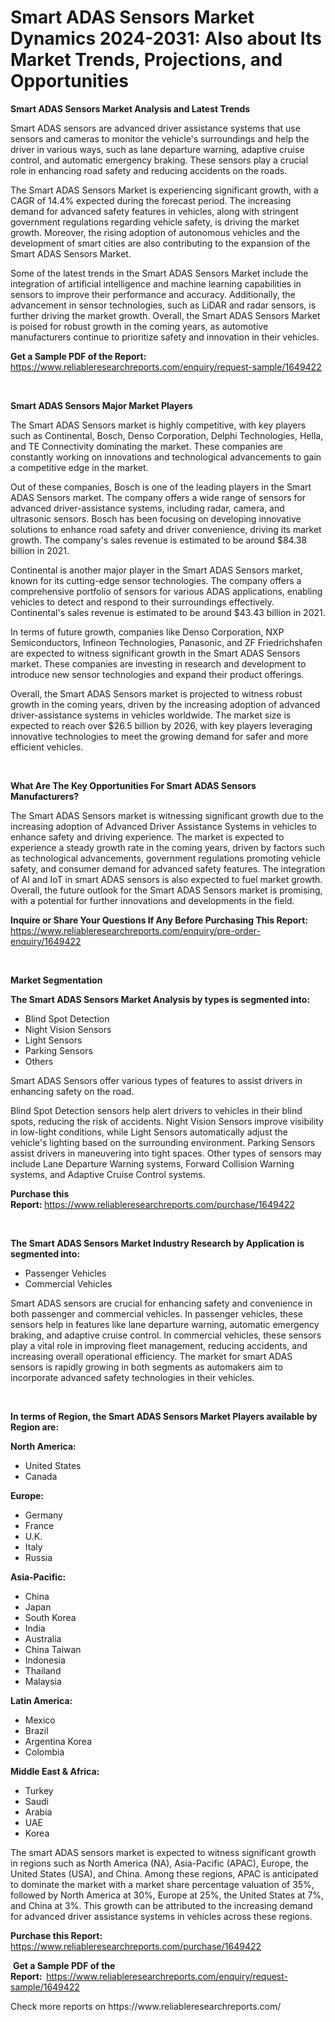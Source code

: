 <p><h1>Smart ADAS Sensors Market Dynamics 2024-2031: Also about Its Market Trends, Projections, and Opportunities</h1></p><p><strong>Smart ADAS Sensors Market Analysis and Latest Trends</strong></p>
<p><p>Smart ADAS sensors are advanced driver assistance systems that use sensors and cameras to monitor the vehicle's surroundings and help the driver in various ways, such as lane departure warning, adaptive cruise control, and automatic emergency braking. These sensors play a crucial role in enhancing road safety and reducing accidents on the roads.</p><p>The Smart ADAS Sensors Market is experiencing significant growth, with a CAGR of 14.4% expected during the forecast period. The increasing demand for advanced safety features in vehicles, along with stringent government regulations regarding vehicle safety, is driving the market growth. Moreover, the rising adoption of autonomous vehicles and the development of smart cities are also contributing to the expansion of the Smart ADAS Sensors Market.</p><p>Some of the latest trends in the Smart ADAS Sensors Market include the integration of artificial intelligence and machine learning capabilities in sensors to improve their performance and accuracy. Additionally, the advancement in sensor technologies, such as LiDAR and radar sensors, is further driving the market growth. Overall, the Smart ADAS Sensors Market is poised for robust growth in the coming years, as automotive manufacturers continue to prioritize safety and innovation in their vehicles.</p></p>
<p><strong>Get a Sample PDF of the Report:&nbsp;</strong> <a href="https://www.reliableresearchreports.com/enquiry/request-sample/1649422">https://www.reliableresearchreports.com/enquiry/request-sample/1649422</a></p>
<p>&nbsp;</p>
<p><strong>Smart ADAS Sensors Major Market Players</strong></p>
<p><p>The Smart ADAS Sensors market is highly competitive, with key players such as Continental, Bosch, Denso Corporation, Delphi Technologies, Hella, and TE Connectivity dominating the market. These companies are constantly working on innovations and technological advancements to gain a competitive edge in the market.</p><p>Out of these companies, Bosch is one of the leading players in the Smart ADAS Sensors market. The company offers a wide range of sensors for advanced driver-assistance systems, including radar, camera, and ultrasonic sensors. Bosch has been focusing on developing innovative solutions to enhance road safety and driver convenience, driving its market growth. The company's sales revenue is estimated to be around $84.38 billion in 2021.</p><p>Continental is another major player in the Smart ADAS Sensors market, known for its cutting-edge sensor technologies. The company offers a comprehensive portfolio of sensors for various ADAS applications, enabling vehicles to detect and respond to their surroundings effectively. Continental's sales revenue is estimated to be around $43.43 billion in 2021.</p><p>In terms of future growth, companies like Denso Corporation, NXP Semiconductors, Infineon Technologies, Panasonic, and ZF Friedrichshafen are expected to witness significant growth in the Smart ADAS Sensors market. These companies are investing in research and development to introduce new sensor technologies and expand their product offerings.</p><p>Overall, the Smart ADAS Sensors market is projected to witness robust growth in the coming years, driven by the increasing adoption of advanced driver-assistance systems in vehicles worldwide. The market size is expected to reach over $26.5 billion by 2026, with key players leveraging innovative technologies to meet the growing demand for safer and more efficient vehicles.</p></p>
<p>&nbsp;</p>
<p><strong>What Are The Key Opportunities For Smart ADAS Sensors Manufacturers?</strong></p>
<p><p>The Smart ADAS Sensors market is witnessing significant growth due to the increasing adoption of Advanced Driver Assistance Systems in vehicles to enhance safety and driving experience. The market is expected to experience a steady growth rate in the coming years, driven by factors such as technological advancements, government regulations promoting vehicle safety, and consumer demand for advanced safety features. The integration of AI and IoT in smart ADAS sensors is also expected to fuel market growth. Overall, the future outlook for the Smart ADAS Sensors market is promising, with a potential for further innovations and developments in the field.</p></p>
<p><strong>Inquire or Share Your Questions If Any Before Purchasing This Report:</strong> <a href="https://www.reliableresearchreports.com/enquiry/pre-order-enquiry/1649422">https://www.reliableresearchreports.com/enquiry/pre-order-enquiry/1649422</a></p>
<p>&nbsp;</p>
<p><strong>Market Segmentation</strong></p>
<p><strong>The Smart ADAS Sensors Market Analysis by types is segmented into:</strong></p>
<p><ul><li>Blind Spot Detection</li><li>Night Vision Sensors</li><li>Light Sensors</li><li>Parking Sensors</li><li>Others</li></ul></p>
<p><p>Smart ADAS Sensors offer various types of features to assist drivers in enhancing safety on the road. </p><p>Blind Spot Detection sensors help alert drivers to vehicles in their blind spots, reducing the risk of accidents. Night Vision Sensors improve visibility in low-light conditions, while Light Sensors automatically adjust the vehicle's lighting based on the surrounding environment. Parking Sensors assist drivers in maneuvering into tight spaces. Other types of sensors may include Lane Departure Warning systems, Forward Collision Warning systems, and Adaptive Cruise Control systems.</p></p>
<p><strong>Purchase this Report:&nbsp;</strong><a href="https://www.reliableresearchreports.com/purchase/1649422">https://www.reliableresearchreports.com/purchase/1649422</a></p>
<p>&nbsp;</p>
<p><strong>The Smart ADAS Sensors Market Industry Research by Application is segmented into:</strong></p>
<p><ul><li>Passenger Vehicles</li><li>Commercial Vehicles</li></ul></p>
<p><p>Smart ADAS sensors are crucial for enhancing safety and convenience in both passenger and commercial vehicles. In passenger vehicles, these sensors help in features like lane departure warning, automatic emergency braking, and adaptive cruise control. In commercial vehicles, these sensors play a vital role in improving fleet management, reducing accidents, and increasing overall operational efficiency. The market for smart ADAS sensors is rapidly growing in both segments as automakers aim to incorporate advanced safety technologies in their vehicles.</p></p>
<p>&nbsp;</p>
<p><strong>In terms of Region, the Smart ADAS Sensors Market Players available by Region are:</strong></p>
<p>
    <p> <strong> North America: </strong>
        <ul>
            <li>United States</li>
            <li>Canada</li>
        </ul>
        </p> 
    <p> <strong> Europe: </strong>
        <ul>
            <li>Germany</li>
            <li>France</li>
            <li>U.K.</li>
            <li>Italy</li>
            <li>Russia</li>
        </ul>
        </p> 
    <p> <strong> Asia-Pacific: </strong>
        <ul>
            <li>China</li>
            <li>Japan</li>
            <li>South Korea</li>
            <li>India</li>
            <li>Australia</li>
            <li>China Taiwan</li>
            <li>Indonesia</li>
            <li>Thailand</li>
            <li>Malaysia</li>
        </ul>
        </p> 
    <p> <strong> Latin America: </strong>
        <ul>
            <li>Mexico</li>
            <li>Brazil</li>
            <li>Argentina Korea</li>
            <li>Colombia</li>
        </ul>
        </p> 
    <p> <strong> Middle East & Africa: </strong>
        <ul>
            <li>Turkey</li>
            <li>Saudi</li>
            <li>Arabia</li>
            <li>UAE</li>
            <li>Korea</li>
        </ul>
    </p>
    </p>
<p><p>The smart ADAS sensors market is expected to witness significant growth in regions such as North America (NA), Asia-Pacific (APAC), Europe, the United States (USA), and China. Among these regions, APAC is anticipated to dominate the market with a market share percentage valuation of 35%, followed by North America at 30%, Europe at 25%, the United States at 7%, and China at 3%. This growth can be attributed to the increasing demand for advanced driver assistance systems in vehicles across these regions.</p></p>
<p><strong>Purchase this Report: </strong><a href="https://www.reliableresearchreports.com/purchase/1649422">https://www.reliableresearchreports.com/purchase/1649422</a></p>
<p>&nbsp;<strong>Get a Sample PDF of the Report:&nbsp;&nbsp;</strong><a href="https://www.reliableresearchreports.com/enquiry/request-sample/1649422">https://www.reliableresearchreports.com/enquiry/request-sample/1649422</a></p>
<p><strong></strong></p>
<p>Check more reports on https://www.reliableresearchreports.com/</p>